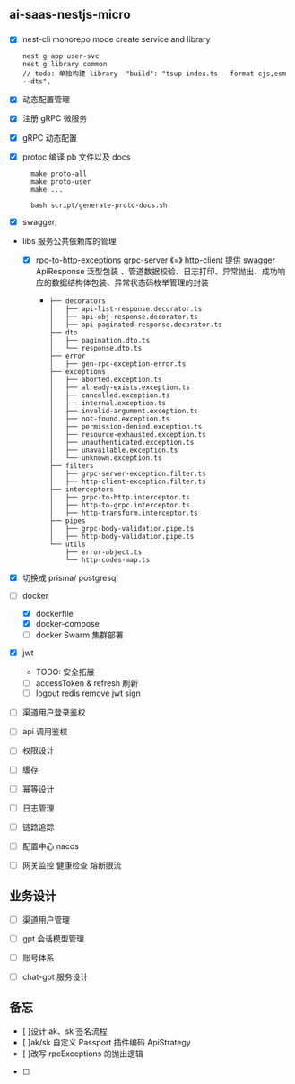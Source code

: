 <!--
 * @Author: hsycc
 * @Date: 2023-04-19 12:43:27
 * @LastEditTime: 2023-05-08 11:32:32
 * @Description:
 *
-->

## ai-saas-nestjs-micro

###

- [x] nest-cli monorepo mode create service and library

  ```
  nest g app user-svc
  nest g library common
  // todo: 单独构建 library  "build": "tsup index.ts --format cjs,esm --dts",
  ```

- [x] 动态配置管理

- [x] 注册 gRPC 微服务
- [x] gRPC 动态配置
- [x] protoc 编译 pb 文件以及 docs

  ```
    make proto-all
    make proto-user
    make ...

    bash script/generate-proto-docs.sh

  ```

- [x] swagger;

- libs 服务公共依赖库的管理

  - [x] rpc-to-http-exceptions
        grpc-server 《=》 http-client
        提供 swagger ApiResponse 泛型包装 、管道数据校验、日志打印、异常抛出、成功响应的数据结构体包装、异常状态码枚举管理的封装
    - ```
      ├── decorators
      │   ├── api-list-response.decorator.ts
      │   ├── api-obj-response.decorator.ts
      │   ├── api-paginated-response.decorator.ts
      ├── dto
      │   ├── pagination.dto.ts
      │   └── response.dto.ts
      ├── error
      │   ├── gen-rpc-exception-error.ts
      ├── exceptions
      │   ├── aborted.exception.ts
      │   ├── already-exists.exception.ts
      │   ├── cancelled.exception.ts
      │   ├── internal.exception.ts
      │   ├── invalid-argument.exception.ts
      │   ├── not-found.exception.ts
      │   ├── permission-denied.exception.ts
      │   ├── resource-exhausted.exception.ts
      │   ├── unauthenticated.exception.ts
      │   ├── unavailable.exception.ts
      │   └── unknown.exception.ts
      ├── filters
      │   ├── grpc-server-exception.filter.ts
      │   ├── http-client-exception.filter.ts
      ├── interceptors
      │   ├── grpc-to-http.interceptor.ts
      │   ├── http-to-grpc.interceptor.ts
      │   ├── http-transform.interceptor.ts
      ├── pipes
      │   ├── grpc-body-validation.pipe.ts
      │   ├── http-body-validation.pipe.ts
      └── utils
          ├── error-object.ts
          └── http-codes-map.ts
      ```

- [x] 切换成 prisma/ postgresql
- [ ] docker
  - [x] dockerfile
  - [x] docker-compose
  - [ ] docker Swarm 集群部署
- [x] jwt
  - TODO: 安全拓展
  - [ ] accessToken & refresh 刷新
  - [ ] logout redis remove jwt sign
- [ ] 渠道用户登录鉴权
- [ ] api 调用鉴权

- [ ] 权限设计
- [ ] 缓存
- [ ] 幂等设计
- [ ] 日志管理
- [ ] 链路追踪
- [ ] 配置中心 nacos
- [ ] 网关监控 健康检查 熔断限流

## 业务设计

- [ ] 渠道用户管理
- [ ] gpt 会话模型管理

- [ ] 账号体系
- [ ] chat-gpt 服务设计

## 备忘

- [ ]设计 ak、sk 签名流程
- [ ]ak/sk 自定义 Passport 插件编码 ApiStrategy
- [ ]改写 rpcExceptions 的抛出逻辑
- [ ]
